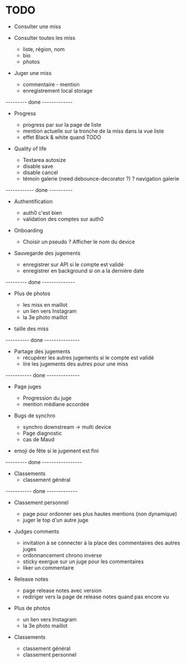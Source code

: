 TODO
====

+ Consulter une miss

+ Consulter toutes les miss
  + liste, région, nom
  + bio
  + photos

+ Juger une miss
  + commentaire - mention
  + enregistrement local storage

--------- done -------------

+ Progress
  + progress par sur la page de liste
  + mention actuelle sur la tronche de la miss dans la vue liste
  + effet Black & white quand TODO

+ Quality of life
  + Textarea autosize
  + disable save
  + disable cancel
  + témoin galerie (need debounce-decorator ?)
  ? navigation galerie

------------ done ----------

+ Authentification
  + auth0 c'est bien
  + validation des comptes sur auth0

+ Onboarding
  + Choisir un pseudo
  ? Afficher le nom du device


+ Sauvegarde des jugements
  + enregistrer sur API si le compte est validé
  + enregistrer en background si on a la dernière date

--------- done --------------

+ Plus de photos
  + les miss en maillot
  - un lien vers Instagram
  - la 3e photo maillot

+ taille des miss

---------- done ---------------

+ Partage des jugements
  + récupérer les autres jugements si le compte est validé
  + lire les jugements des autres pour une miss

----------- done --------------

+ Page juges
  + Progression du juge
  + mention médiane accordée

+ Bugs de synchro
  + synchro downstream -> multi device
  - Page diagnostic
  - cas de Maud

+ emoji de fête si le jugement est fini



--------- done -----------------

+ Classements
  + classement général


----------- done -------------

- Classement personnel
  - page pour ordonner ses plus hautes mentions (non dynamique)
  - juger le top d'un autre juge

- Judges comments
  + invitation à se connecter à la place des commentaires des autres juges
  + ordonnancement chrono inverse
  - sticky exergue sur un juge pour les commentaires
  - liker un commentaire

- Release notes
  - page release notes avec version
  - rediriger vers la page de release notes quand pas encore vu

- Plus de photos
  - un lien vers Instagram
  - la 3e photo maillot

- Classements
  - classement général
  - classement personnel


